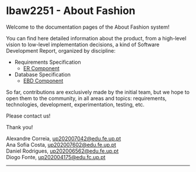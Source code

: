 # lbaw2251 - About Fashion

Welcome to the documentation pages of the About Fashion system!

You can find here detailed information about the product, from a high-level vision to low-level implementation decisions, a kind of Software Development Report, organized by discipline:

* Requirements Specification
    * [ER Component](aboutfashion/docs/ER__Requirements_Specification_Component.md)
* Database Specification
    * [EBD Component](aboutfashion/docs/EBD_Database_Specification_Component.md)

So far, contributions are exclusively made by the initial team, but we hope to open them to the community, in all areas and topics: requirements, technologies, development, experimentation, testing, etc.

Please contact us!

Thank you!

Alexandre Correia, up202007042@edu.fe.up.pt <br> Ana Sofia Costa, up202007602@edu.fe.up.pt <br> Daniel Rodrigues, up202006562@edu.fe.up.pt <br> Diogo Fonte, up202004175@edu.fc.up.pt

---
